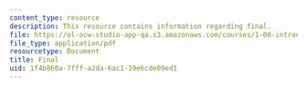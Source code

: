 ```yaml
---
content_type: resource
description: This resource contains information regarding final.
file: https://ol-ocw-studio-app-qa.s3.amazonaws.com/courses/1-00-introduction-to-computers-and-engineering-problem-solving-spring-2012/1f4b860a7fffa2da6ac119e6cde09ed1_MIT1_00S12_Final_S10.pdf
file_type: application/pdf
resourcetype: Document
title: Final
uid: 1f4b860a-7fff-a2da-6ac1-19e6cde09ed1
---
```

